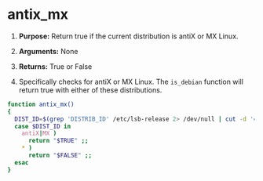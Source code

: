 # antix_mx

1. **Purpose:** Return true if the current distribution is antiX or MX Linux.

2. **Arguments:** None

3. **Returns:** True or False

4. Specifically checks for antiX or MX Linux. The `is_debian` function will return true with either of these distributions.

```bash
function antix_mx()
{
  DIST_ID=$(grep 'DISTRIB_ID' /etc/lsb-release 2> /dev/null | cut -d '=' -f2)
  case $DIST_ID in
    antiX|MX )
      return "$TRUE" ;;
    * )
      return "$FALSE" ;;
  esac
}
```
